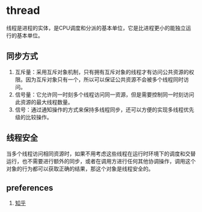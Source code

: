 # thread

线程是进程的实体，是CPU调度和分派的基本单位，它是比进程更小的能独立运行的基本单位。

## 同步方式

1. 互斥量：采用互斥对象机制，只有拥有互斥对象的线程才有访问公共资源的权限。因为互斥对象只有一个，所以可以保证公共资源不会被多个线程同时访问。
1. 信号量：它允许同一时刻多个线程访问同一资源，但是需要控制同一时刻访问此资源的最大线程数量。
1. 信号：通过通知操作的方式来保持多线程同步，还可以方便的实现多线程优先级的比较操作。

## 线程安全

当多个线程访问相同资源时，如果不用考虑这些线程在运行时环境下的调度和交替运行，也不需要进行额外的同步，或者在调用方进行任何其他协调操作，调用这个对象的行为都可以获取正确的结果，那这个对象是线程安全的。

## preferences

1. [知乎](https://zhuanlan.zhihu.com/p/23755202)